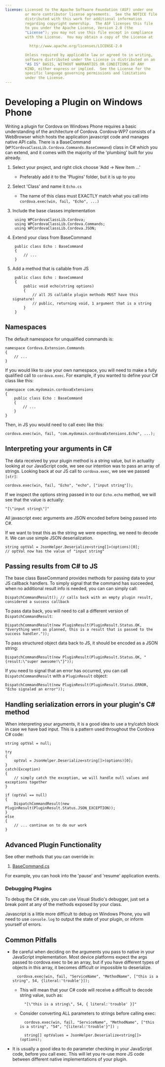```yaml
---
license: Licensed to the Apache Software Foundation (ASF) under one
         or more contributor license agreements.  See the NOTICE file
         distributed with this work for additional information
         regarding copyright ownership.  The ASF licenses this file
         to you under the Apache License, Version 2.0 (the
         "License"); you may not use this file except in compliance
         with the License.  You may obtain a copy of the License at

           http://www.apache.org/licenses/LICENSE-2.0

         Unless required by applicable law or agreed to in writing,
         software distributed under the License is distributed on an
         "AS IS" BASIS, WITHOUT WARRANTIES OR CONDITIONS OF ANY
         KIND, either express or implied.  See the License for the
         specific language governing permissions and limitations
         under the License.
---
```


Developing a Plugin on Windows Phone
====================================

Writing a plugin for Cordova on Windows Phone requires a basic understanding of
the architecture of Cordova. Cordova-WP7 consists of a WebBrowser which hosts the
application javascript code and manages native API calls. There is a BaseCommand
(`WP7CordovaClassLib.Cordova.Commands.BaseCommand`) class in C# which you can extend,
and it comes with the majority of the 'plumbing' built for you already.

1. Select your project, and right click choose 'Add -> New Item ...'
    - Preferably add it to the 'Plugins' folder, but it is up to you
2. Select 'Class' and name it `Echo.cs`
    - The name of this class must EXACTLY match what you call into `cordova.exec(win, fail, "Echo", ...)`
3. Include the base classes implementation

        using WPCordovaClassLib.Cordova;
        using WPCordovaClassLib.Cordova.Commands;
        using WPCordovaClassLib.Cordova.JSON;

4. Extend your class from BaseCommand

        public class Echo : BaseCommand
        {
            // ...
        }

5. Add a method that is callable from JS

        public class Echo : BaseCommand
        {
            public void echo(string options)
            {
                // all JS callable plugin methods MUST have this signature!
                // public, returning void, 1 argument that is a string
            }
        }

Namespaces
----------

The default namespace for unqualified commands is:

    namespace Cordova.Extension.Commands
    {
        // ...
    }

If you would like to use your own namespace, you will need to make a fully qualified
call to `cordova.exec`. For example, if you wanted to define your C# class like this:

    namespace com.mydomain.cordovaExtensions
    {
        public class Echo : BaseCommand
        {
            // ...
        }
    }

Then, in JS you would need to call exec like this:

    cordova.exec(win, fail, "com.mydomain.cordovaExtensions.Echo", ...);

Interpreting your arguments in C#
----------------------------------

The data received by your plugin method is a string value, but in actuality
looking at our JavaScript code, we see our intention was to pass an array of strings.
Looking back at our JS call to `cordova.exec`, we see we passed `[str]`:

    cordova.exec(win, fail, "Echo", "echo", ["input string"]);

If we inspect the options string passed in to our `Echo.echo` method, we will
see that the value is actually:

    "[\"input string\"]"

All javascript exec arguments are JSON encoded before being passed into C#.

If we want to treat this as the string we were expecting, we need to decode it.
We can use simple JSON deserialization.

    string optVal = JsonHelper.Deserialize<string[]>(options)[0];
    // optVal now has the value of "input string"

Passing results from C# to JS
-----------------------------

The base class BaseCommand provides methods for passing data to your JS callback handlers.
To simply signal that the command has succeeded, when no additional result info is needed,
you can can simply call:

    DispatchCommandResult(); // calls back with an empty plugin result, considered a success callback

To pass data back, you will need to call a different version of `DispatchCommandResult`:

    DispatchCommandResult(new PluginResult(PluginResult.Status.OK, "Everything went as planned, this is a result that is passed to the success handler."));

To pass structured object data back to JS, it should be encoded as a JSON string:

    DispatchCommandResult(new PluginResult(PluginResult.Status.OK, "{result:\"super awesome!\"}"));

If you need to signal that an error has occurred, you can call `DispatchCommandResult` with a `PluginResult` object:

    DispatchCommandResult(new PluginResult(PluginResult.Status.ERROR, "Echo signaled an error"));

Handling serialization errors in your plugin's C# method
--------------------------------------------------------

When interpreting your arguments, it is a good idea to use a try/catch block
in case we have bad input. This is a pattern used throughout the Cordova C# code:

    string optVal = null;

    try 
    {
        optVal = JsonHelper.Deserialize<string[]>(options)[0];
    }
    catch(Exception)
    {
        // simply catch the exception, we will handle null values and exceptions together
    }

    if (optVal == null)
    {
        DispatchCommandResult(new PluginResult(PluginResult.Status.JSON_EXCEPTION));
    }
    else
    {
        // ... continue on to do our work
    }

Advanced Plugin Functionality
-----------------------------

See other methods that you can override in:

1. [BaseCommand.cs](https://github.com/apache/cordova-wp7/blob/master/templates/standalone/cordovalib/Commands/BaseCommand.cs)

For example, you can hook into the 'pause' and 'resume' application events.

### Debugging Plugins

To debug the C# side, you can use Visual Studio's debugger, just set a break point
at any of the methods exposed by your class.

Javascript is a little more difficult to debug on Windows Phone, you will need to
use `console.log` to output the state of your plugin, or inform yourself of errors.

Common Pitfalls
---------------

- Be careful when deciding on the arguments you pass to native in your JavaScript
  implementation. Most device platforms expect the args passed to cordova.exec
  to be an array, but if you have different types of objects in this array, it
  becomes difficult or impossible to deserialize.

        cordova.exec(win, fail, "ServiceName", "MethodName", ["this is a string", 54, {literal:'trouble'}]);

    - This will mean that your C# code will receive a difficult to decode string value, such as:

            "[\"this is a string\", 54, { literal:'trouble' }]"

    - Consider converting ALL parameters to strings before calling exec:

            cordova.exec(win, fail, "ServiceName", "MethodName", ["this is a string", "54", "{literal:'trouble'}"])	;

            string[] optValues = JsonHelper.Deserialize<string[]>(options);

- It is usually a good idea to do parameter checking in your JavaScript code,
  before you call exec.  This will let you re-use more JS code between different
  native implementations of your plugin.

